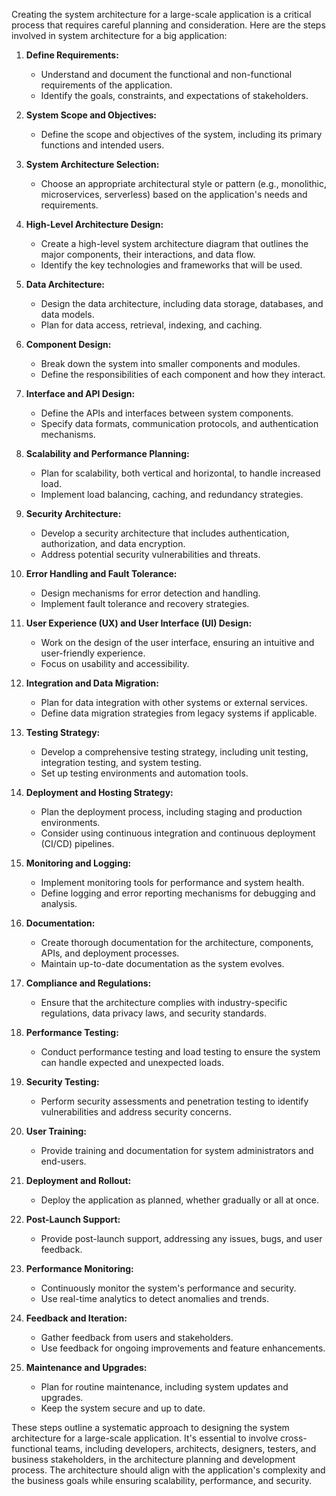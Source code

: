 Creating the system architecture for a large-scale application is a critical process that requires careful planning and consideration. Here are the steps involved in system architecture for a big application:

1. **Define Requirements:**
    
    - Understand and document the functional and non-functional requirements of the application.
    - Identify the goals, constraints, and expectations of stakeholders.
2. **System Scope and Objectives:**
    
    - Define the scope and objectives of the system, including its primary functions and intended users.
3. **System Architecture Selection:**
    
    - Choose an appropriate architectural style or pattern (e.g., monolithic, microservices, serverless) based on the application's needs and requirements.
4. **High-Level Architecture Design:**
    
    - Create a high-level system architecture diagram that outlines the major components, their interactions, and data flow.
    - Identify the key technologies and frameworks that will be used.
5. **Data Architecture:**
    
    - Design the data architecture, including data storage, databases, and data models.
    - Plan for data access, retrieval, indexing, and caching.
6. **Component Design:**
    
    - Break down the system into smaller components and modules.
    - Define the responsibilities of each component and how they interact.
7. **Interface and API Design:**
    
    - Define the APIs and interfaces between system components.
    - Specify data formats, communication protocols, and authentication mechanisms.
8. **Scalability and Performance Planning:**
    
    - Plan for scalability, both vertical and horizontal, to handle increased load.
    - Implement load balancing, caching, and redundancy strategies.
9. **Security Architecture:**
    
    - Develop a security architecture that includes authentication, authorization, and data encryption.
    - Address potential security vulnerabilities and threats.
10. **Error Handling and Fault Tolerance:**
    
    - Design mechanisms for error detection and handling.
    - Implement fault tolerance and recovery strategies.
11. **User Experience (UX) and User Interface (UI) Design:**
    
    - Work on the design of the user interface, ensuring an intuitive and user-friendly experience.
    - Focus on usability and accessibility.
12. **Integration and Data Migration:**
    
    - Plan for data integration with other systems or external services.
    - Define data migration strategies from legacy systems if applicable.
13. **Testing Strategy:**
    
    - Develop a comprehensive testing strategy, including unit testing, integration testing, and system testing.
    - Set up testing environments and automation tools.
14. **Deployment and Hosting Strategy:**
    
    - Plan the deployment process, including staging and production environments.
    - Consider using continuous integration and continuous deployment (CI/CD) pipelines.
15. **Monitoring and Logging:**
    
    - Implement monitoring tools for performance and system health.
    - Define logging and error reporting mechanisms for debugging and analysis.
16. **Documentation:**
    
    - Create thorough documentation for the architecture, components, APIs, and deployment processes.
    - Maintain up-to-date documentation as the system evolves.
17. **Compliance and Regulations:**
    
    - Ensure that the architecture complies with industry-specific regulations, data privacy laws, and security standards.
18. **Performance Testing:**
    
    - Conduct performance testing and load testing to ensure the system can handle expected and unexpected loads.
19. **Security Testing:**
    
    - Perform security assessments and penetration testing to identify vulnerabilities and address security concerns.
20. **User Training:**
    
    - Provide training and documentation for system administrators and end-users.
21. **Deployment and Rollout:**
    
    - Deploy the application as planned, whether gradually or all at once.
22. **Post-Launch Support:**
    
    - Provide post-launch support, addressing any issues, bugs, and user feedback.
23. **Performance Monitoring:**
    
    - Continuously monitor the system's performance and security.
    - Use real-time analytics to detect anomalies and trends.
24. **Feedback and Iteration:**
    
    - Gather feedback from users and stakeholders.
    - Use feedback for ongoing improvements and feature enhancements.
25. **Maintenance and Upgrades:**
    
    - Plan for routine maintenance, including system updates and upgrades.
    - Keep the system secure and up to date.

These steps outline a systematic approach to designing the system architecture for a large-scale application. It's essential to involve cross-functional teams, including developers, architects, designers, testers, and business stakeholders, in the architecture planning and development process. The architecture should align with the application's complexity and the business goals while ensuring scalability, performance, and security.